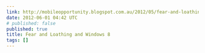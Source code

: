 ```yaml
---
link: http://mobileopportunity.blogspot.com.au/2012/05/fear-and-loathing-and-windows-8.html
date: 2012-06-01 04:42 UTC
# published: false
published: true
title: Fear and Loathing and Windows 8
tags: []
---
```



